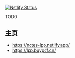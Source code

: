 [![Netlify Status](https://api.netlify.com/api/v1/badges/470d4630-e56b-434c-8e40-f5ad4f38cfe4/deploy-status)](https://app.netlify.com/sites/course-lpp/deploys)


TODO


## 主页

* https://notes-lpp.netlify.app/
* https://lpp.buypdf.cn/
